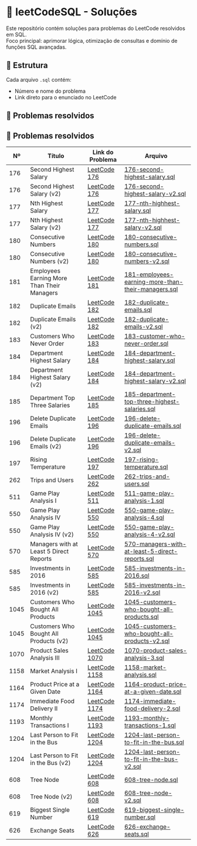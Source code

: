 # 🧠 leetCodeSQL - Soluções

Este repositório contém soluções para problemas do LeetCode resolvidos em SQL.  
Foco principal: aprimorar lógica, otimização de consultas e domínio de funções SQL avançadas.

## 📁 Estrutura

Cada arquivo `.sql` contém:

- Número e nome do problema  
- Link direto para o enunciado no LeetCode

## 📌 Problemas resolvidos

## 📌 Problemas resolvidos

| Nº   | Título                                     | Link do Problema                                                                          | Arquivo                                                                                                  |
| ---- | ------------------------------------------ | ----------------------------------------------------------------------------------------- | -------------------------------------------------------------------------------------------------------- |
| 176  | Second Highest Salary                      | [LeetCode 176](https://leetcode.com/problems/second-highest-salary/)                      | [176-second-highest-salary.sql](176-second-highest-salary.sql)                                           |
| 176  | Second Highest Salary (v2)                 | [LeetCode 176](https://leetcode.com/problems/second-highest-salary/)                      | [176-second-highest-salary-v2.sql](176-second-highest-salary-v2.sql)                                     |
| 177  | Nth Highest Salary                         | [LeetCode 177](https://leetcode.com/problems/nth-highest-salary/)                         | [177-nth-highhest-salary.sql](177-nth-highhest-salary.sql)                                               |
| 177  | Nth Highest Salary (v2)                    | [LeetCode 177](https://leetcode.com/problems/nth-highest-salary/)                         | [177-nth-highhest-salary-v2.sql](177-nth-highhest-salary-v2.sql)                                         |
| 180  | Consecutive Numbers                        | [LeetCode 180](https://leetcode.com/problems/consecutive-numbers/)                        | [180-consecutive-numbers.sql](180-consecutive-numbers.sql)                                               |
| 180  | Consecutive Numbers (v2)                   | [LeetCode 180](https://leetcode.com/problems/consecutive-numbers/)                        | [180-consecutive-numbers-v2.sql](180-consecutive-numbers-v2.sql)                                         |
| 181  | Employees Earning More Than Their Managers | [LeetCode 181](https://leetcode.com/problems/employees-earning-more-than-their-managers/) | [181-employees-earning-more-than-their-managers.sql](181-employees-earning-more-than-their-managers.sql) |
| 182  | Duplicate Emails                           | [LeetCode 182](https://leetcode.com/problems/duplicate-emails/)                           | [182-duplicate-emails.sql](182-duplicate-emails.sql)                                                     |
| 182  | Duplicate Emails (v2)                      | [LeetCode 182](https://leetcode.com/problems/duplicate-emails/)                           | [182-duplicate-emails-v2.sql](182-duplicate-emails-v2.sql)                                               |
| 183  | Customers Who Never Order                  | [LeetCode 183](https://leetcode.com/problems/customers-who-never-order/)                  | [183-customer-who-never-order.sql](183-customer-who-never-order.sql)                                     |
| 184  | Department Highest Salary                  | [LeetCode 184](https://leetcode.com/problems/department-highest-salary/)                  | [184-department-highest-salary.sql](184-department-highest-salary.sql)                                   |
| 184  | Department Highest Salary (v2)             | [LeetCode 184](https://leetcode.com/problems/department-highest-salary/)                  | [184-department-highest-salary-v2.sql](184-department-highest-salary-v2.sql)                             |
| 185  | Department Top Three Salaries              | [LeetCode 185](https://leetcode.com/problems/department-top-three-salaries/)              | [185-department-top-three-highest-salaries.sql](185-department-top-three-highest-salaries.sql)           |
| 196  | Delete Duplicate Emails                    | [LeetCode 196](https://leetcode.com/problems/delete-duplicate-emails/)                    | [196-delete-duplicate-emails.sql](196-delete-duplicate-emails.sql)                                       |
| 196  | Delete Duplicate Emails (v2)               | [LeetCode 196](https://leetcode.com/problems/delete-duplicate-emails/)                    | [196-delete-duplicate-emails-v2.sql](196-delete-duplicate-emails-v2.sql)                                 |
| 197  | Rising Temperature                         | [LeetCode 197](https://leetcode.com/problems/rising-temperature/)                         | [197-rising-temperature.sql](197-rising-temperature.sql)                                                 |
| 262  | Trips and Users                            | [LeetCode 262](https://leetcode.com/problems/trips-and-users/)                            | [262-trips-and-users.sql](262-trips-and-users.sql)                                                       |
| 511  | Game Play Analysis I                       | [LeetCode 511](https://leetcode.com/problems/game-play-analysis-i/)                       | [511-game-play-analysis-1.sql](511-game-play-analysis-1.sql)                                             |
| 550  | Game Play Analysis IV                      | [LeetCode 550](https://leetcode.com/problems/game-play-analysis-iv/)                      | [550-game-play-analysis-4.sql](550-game-play-analysis-4.sql)                                             |
| 550  | Game Play Analysis IV (v2)                 | [LeetCode 550](https://leetcode.com/problems/game-play-analysis-iv/)                      | [550-game-play-analysis-4-v2.sql](550-game-play-analysis-4-v2.sql)                                       |
| 570  | Managers with at Least 5 Direct Reports    | [LeetCode 570](https://leetcode.com/problems/managers-with-at-least-5-direct-reports/)    | [570-managers-with-at-least-5-direct-reports.sql](570-managers-with-at-least-5-direct-reports.sql)       |
| 585  | Investments in 2016                        | [LeetCode 585](https://leetcode.com/problems/investments-in-2016/)                        | [585-investments-in-2016.sql](585-investments-in-2016.sql)                                               |
| 585  | Investments in 2016 (v2)                   | [LeetCode 585](https://leetcode.com/problems/investments-in-2016/)                        | [585-investments-in-2016-v2.sql](585-investments-in-2016-v2.sql)                                         |
| 1045 | Customers Who Bought All Products          | [LeetCode 1045](https://leetcode.com/problems/customers-who-bought-all-products/)         | [1045-customers-who-bought-all-products.sql](1045-customers-who-bought-all-products.sql)                 |
| 1045 | Customers Who Bought All Products (v2)     | [LeetCode 1045](https://leetcode.com/problems/customers-who-bought-all-products/)         | [1045-customers-who-bought-all-products-v2.sql](1045-customers-who-bought-all-products-v2.sql)           |
| 1070 | Product Sales Analysis III                 | [LeetCode 1070](https://leetcode.com/problems/product-sales-analysis-iii/)                | [1070-product-sales-analysis-3.sql](1070-product-sales-analysis-3.sql)                                   |
| 1158 | Market Analysis I                          | [LeetCode 1158](https://leetcode.com/problems/market-analysis-i/)                         | [1158-market-analysis.sql](1158-market-analysis.sql)                                                     |
| 1164 | Product Price at a Given Date              | [LeetCode 1164](https://leetcode.com/problems/product-price-at-a-given-date/)             | [1164-product-price-at-a-given-date.sql](1164-product-price-at-a-given-date.sql)                         |
| 1174 | Immediate Food Delivery II                 | [LeetCode 1174](https://leetcode.com/problems/immediate-food-delivery-ii/)                | [1174-immediate-food-delivery-2.sql](1174-immediate-food-delivery-2.sql)                                 |
| 1193 | Monthly Transactions I                     | [LeetCode 1193](https://leetcode.com/problems/monthly-transactions-i/)                    | [1193-monthly-transactions-1.sql](1193-monthly-transactions-1.sql)                                       |
| 1204 | Last Person to Fit in the Bus              | [LeetCode 1204](https://leetcode.com/problems/last-person-to-fit-in-the-bus/)             | [1204-last-person-to-fit-in-the-bus.sql](1204-last-person-to-fit-in-the-bus.sql)                         |
| 1204 | Last Person to Fit in the Bus (v2)         | [LeetCode 1204](https://leetcode.com/problems/last-person-to-fit-in-the-bus/)             | [1204-last-person-to-fit-in-the-bus-v2.sql](1204-last-person-to-fit-in-the-bus-v2.sql)                   |
| 608  | Tree Node                                  | [LeetCode 608](https://leetcode.com/problems/tree-node/)                                  | [608-tree-node.sql](608-tree-node.sql)                                                                   |
| 608  | Tree Node (v2)                             | [LeetCode 608](https://leetcode.com/problems/tree-node/)                                  | [608-tree-node-v2.sql](608-tree-node-v2.sql)                                                             |
| 619  | Biggest Single Number                      | [LeetCode 619](https://leetcode.com/problems/biggest-single-number/)                      | [619-biggest-single-number.sql](619-biggest-single-number.sql)                                           |
| 626  | Exchange Seats                             | [LeetCode 626](https://leetcode.com/problems/exchange-seats/)                             | [626-exchange-seats.sql](626-exchange-seats.sql)                                                         |

